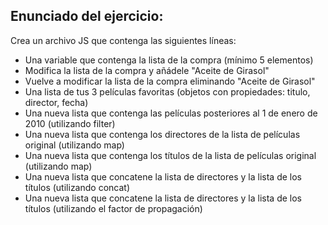 <h2>Enunciado del ejercicio:</h2>
<p>Crea un archivo JS que contenga las siguientes líneas:</p>
<ul>
    <li>Una variable que contenga la lista de la compra (mínimo 5 elementos)</li>
    <li>Modifica la lista de la compra y añádele "Aceite de Girasol"</li>
    <li>Vuelve a modificar la lista de la compra eliminando "Aceite de Girasol"</li>
    <li>Una lista de tus 3 películas favoritas (objetos con propiedades: titulo, director, fecha)</li>
    <li>Una nueva lista que contenga las películas posteriores al 1 de enero de 2010 (utilizando filter)</li>
    <li>Una nueva lista que contenga los directores de la lista de películas original (utilizando map)</li>
    <li>Una nueva lista que contenga los títulos de la lista de películas original (utilizando map)</li>
    <li>Una nueva lista que concatene la lista de directores y la lista de los títulos (utilizando concat)</li>
    <li>Una nueva lista que concatene la lista de directores y la lista de los títulos (utilizando el factor de propagación)</li>
</ul>
